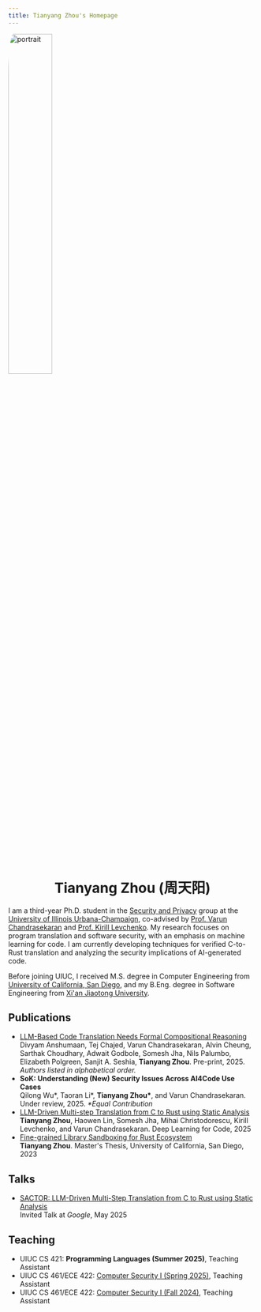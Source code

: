 ```yaml
---
title: Tianyang Zhou's Homepage
---
```


<img src="/images/portrait.jpg" alt="portrait" align="center" style="margin-bottom: 30px; border-radius: 5%; width: 42%;">

<div align="center">
<h1>Tianyang Zhou (周天阳)</h1>
</div>

I am a third-year Ph.D. student in the [Security and Privacy](https://siebelschool.illinois.edu/research/areas/security-and-privacy) group at the [University of Illinois Urbana-Champaign](https://illinois.edu/),
co-advised by [Prof. Varun Chandrasekaran](https://chandrasekaran-group.github.io/) and [Prof. Kirill Levchenko](https://klevchen.ece.illinois.edu/).
My research focuses on program translation and software security, with an emphasis on machine learning for code. I am currently developing techniques for verified C-to-Rust translation and analyzing the security implications of AI-generated code.

Before joining UIUC, I received M.S. degree in Computer Engineering from [University of California, San Diego](https://ucsd.edu/), and my B.Eng. degree in Software Engineering from [Xi'an Jiaotong University](https://www.xjtu.edu.cn/).

## Publications

- [LLM-Based Code Translation Needs Formal Compositional Reasoning](https://www2.eecs.berkeley.edu/Pubs/TechRpts/2025/EECS-2025-174.pdf)</br>
   Divyam Anshumaan, Tej Chajed, Varun Chandrasekaran, Alvin Cheung, Sarthak Choudhary, Adwait Godbole, Somesh Jha, Nils Palumbo, Elizabeth Polgreen, Sanjit A. Seshia, <b>Tianyang Zhou</b>. Pre-print, 2025. <i>Authors listed in alphabetical order.</i>
- **SoK: Understanding (New) Security Issues Across AI4Code Use Cases**</br>
   Qilong Wu*, Taoran Li*, <b>Tianyang Zhou*</b>, and Varun Chandrasekaran. Under review, 2025. <i>*Equal Contribution</i>
- [LLM-Driven Multi-step Translation from C to Rust using Static Analysis](https://arxiv.org/abs/2503.12511)</br>
   **Tianyang Zhou**, Haowen Lin, Somesh Jha, Mihai Christodorescu, Kirill Levchenko, and Varun Chandrasekaran. Deep Learning for Code, 2025
- [Fine-grained Library Sandboxing for Rust Ecosystem](https://search.proquest.com/openview/a00eef68e9245c5d16fb35396955652d/1)</br>
   **Tianyang Zhou**. Master's Thesis, University of California, San Diego, 2023

## Talks

- [SACTOR: LLM-Driven Multi-Step Translation from C to Rust using Static Analysis](/files/Multi-step%20Translation%20from%20C%20to%20Rust%20using%20Static%20Analysis%20%28Google%29.pdf)<br>
   Invited Talk at *Google*, May 2025

## Teaching

- UIUC CS 421: **Programming Languages (Summer 2025)**, Teaching Assistant
- UIUC CS 461/ECE 422: [Computer Security I (Spring 2025)](https://courses.grainger.illinois.edu/cs461/sp2025/index.html), Teaching Assistant
- UIUC CS 461/ECE 422: [Computer Security I (Fall 2024)](https://courses.grainger.illinois.edu/cs461/fa2024/index.html), Teaching Assistant
